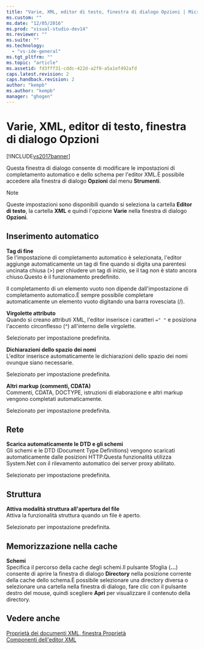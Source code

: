 ```yaml
---
title: "Varie, XML, editor di testo, finestra di dialogo Opzioni | Microsoft Docs"
ms.custom: ""
ms.date: "12/05/2016"
ms.prod: "visual-studio-dev14"
ms.reviewer: ""
ms.suite: ""
ms.technology: 
  - "vs-ide-general"
ms.tgt_pltfrm: ""
ms.topic: "article"
ms.assetid: fd3fff31-cddc-422d-a2f0-a5a1ef492afd
caps.latest.revision: 2
caps.handback.revision: 2
author: "kempb"
ms.author: "kempb"
manager: "ghogen"
---
```

# Varie, XML, editor di testo, finestra di dialogo Opzioni
[!INCLUDE[vs2017banner](../code-quality/includes/vs2017banner.md)]

Questa finestra di dialogo consente di modificare le impostazioni di completamento automatico e dello schema per l'editor XML.È possibile accedere alla finestra di dialogo **Opzioni** dal menu **Strumenti**.  
  
> [!NOTE]
>  Queste impostazioni sono disponibili quando si seleziona la cartella **Editor di testo**, la cartella **XML** e quindi l'opzione **Varie** nella finestra di dialogo **Opzioni**.  
  
## Inserimento automatico  
 **Tag di fine**  
 Se l'impostazione di completamento automatico è selezionata, l'editor aggiunge automaticamente un tag di fine quando si digita una parentesi uncinata chiusa \(\>\) per chiudere un tag di inizio, se il tag non è stato ancora chiuso.Questo è il funzionamento predefinito.  
  
 Il completamento di un elemento vuoto non dipende dall'impostazione di completamento automatico.È sempre possibile completare automaticamente un elemento vuoto digitando una barra rovesciata \(\/\).  
  
 **Virgolette attributo**  
 Quando si creano attributi XML, l'editor inserisce i caratteri `=" "` e posiziona l'accento circonflesso \(^\) all'interno delle virgolette.  
  
 Selezionato per impostazione predefinita.  
  
 **Dichiarazioni dello spazio dei nomi**  
 L'editor inserisce automaticamente le dichiarazioni dello spazio dei nomi ovunque siano necessarie.  
  
 Selezionato per impostazione predefinita.  
  
 **Altri markup \(commenti, CDATA\)**  
 Commenti, CDATA, DOCTYPE, istruzioni di elaborazione e altri markup vengono completati automaticamente.  
  
 Selezionato per impostazione predefinita.  
  
## Rete  
 **Scarica automaticamente le DTD e gli schemi**  
 Gli schemi e le DTD \(Document Type Definitions\) vengono scaricati automaticamente dalle posizioni HTTP.Questa funzionalità utilizza System.Net con il rilevamento automatico dei server proxy abilitato.  
  
 Selezionato per impostazione predefinita.  
  
## Struttura  
 **Attiva modalità struttura all'apertura del file**  
 Attiva la funzionalità struttura quando un file è aperto.  
  
 Selezionato per impostazione predefinita.  
  
## Memorizzazione nella cache  
 **Schemi**  
 Specifica il percorso della cache degli schemi.Il pulsante Sfoglia \(**...**\) consente di aprire la finestra di dialogo **Directory** nella posizione corrente della cache dello schema.È possibile selezionare una directory diversa o selezionare una cartella nella finestra di dialogo, fare clic con il pulsante destro del mouse, quindi scegliere **Apri** per visualizzare il contenuto della directory.  
  
## Vedere anche  
 [Proprietà dei documenti XML, finestra Proprietà](../xml-tools/xml-document-properties-properties-window.md)   
 [Componenti dell'editor XML](../xml-tools/xml-editor-components.md)